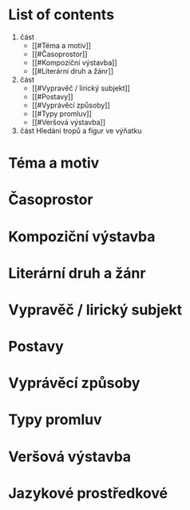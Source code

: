 # List of contents
1. část
	- [[#Téma a motiv]]
	- [[#Časoprostor]]
	- [[#Kompoziční výstavba]]
	- [[#Literární druh a žánr]]
2. část
	- [[#Vypravěč / lirický subjekt]]
	- [[#Postavy]]
	- [[#Vyprávěcí způsoby]]
	- [[#Typy promluv]]
	- [[#Veršová výstavba]]
3. část 
	Hledání tropů a figur ve výňatku


# Téma a motiv
# Časoprostor
# Kompoziční výstavba
# Literární druh a žánr
# Vypravěč / lirický subjekt
# Postavy
# Vyprávěcí způsoby
# Typy promluv
# Veršová výstavba
# Jazykové prostředkové
